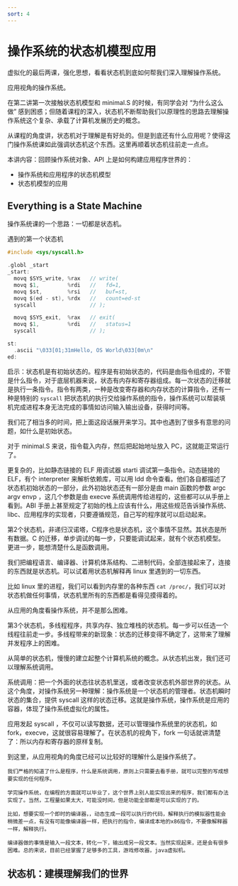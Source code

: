 ```yaml
---
sort: 4
---
```

# 操作系统的状态机模型应用

虚拟化的最后两课，强化思想，看看状态机到底如何帮我们深入理解操作系统。

应用视角的操作系统。

在第二讲第一次接触状态机模型和 minimal.S 的时候，有同学会对 “为什么这么做” 感到困惑；但随着课程的深入，状态机不断帮助我们以原理性的思路去理解操作系统这个复杂、承载了计算机发展历史的概念。

从课程的角度讲，状态机对于理解是有好处的。但是到底还有什么应用呢？使得这门操作系统课如此强调状态机这个东西。这里再顺着状态机往前走一点点。

本讲内容：回顾操作系统对象、API 上是如何构建应用程序世界的：
- 操作系统和应用程序的状态机模型
- 状态机模型的应用

## Everything is a State Machine

操作系统课的一个思路：一切都是状态机。

遇到的第一个状态机

```c
#include <sys/syscall.h>

.globl _start
_start:
  movq $SYS_write, %rax   // write(
  movq $1,         %rdi   //   fd=1,
  movq $st,        %rsi   //   buf=st,
  movq $(ed - st), %rdx   //   count=ed-st
  syscall                 // );

  movq $SYS_exit,  %rax   // exit(
  movq $1,         %rdi   //   status=1
  syscall                 // );

st:
  .ascii "\033[01;31mHello, OS World\033[0m\n"
ed:
```

启示：状态机是有初始状态的。程序是有初始状态的，代码是由指令组成的，不管是什么指令，对于底层机器来说，状态有内存和寄存器组成。每一次状态的迁移就是执行一条指令。指令有两类，一种是改变寄存器和内存状态的计算指令，还有一种是特别的 `syscall` 把状态机的执行交给操作系统的指令，操作系统可以帮装填机完成进程本身无法完成的事情如访问输入输出设备，获得时间等。

我们花了相当多的时间，把上面这段话展开来学习。其中也遇到了很多有意思的问题，如什么是初始状态。

对于 minimal.S 来说，指令载入内存，然后把起始地址放入 PC，这就能正常运行了。

更复杂的，比如静态链接的 ELF 用调试器 starti 调试第一条指令。动态链接的 ELF，有个 interpreter 来解析依赖库，可以用 ldd 命令查看。他们各自都描述了状态机初始状态的一部分，此外初始状态还有一部分是由 main 函数的参数 argc argv envp ，这几个参数是由 execve 系统调用传给进程的，这些都可以从手册上看到。ABI 手册上甚至规定了初始的栈上应该有什么，用这些规范告诉操作系统、libc、应用程序的实现者，只要遵循规范，自己写的程序就可以启动起来。


第2个状态机，非递归汉诺塔，C程序也是状态机，这个事情不显然。其状态是所有数据。C 的迁移，单步调试的每一步，只要能调试起来，就有个状态机模型。更进一步，能想清楚什么是函数调用。

我们把编程语言、编译器、计算机体系结构、二进制代码，全部连接起来了，连接的东西就是状态机。可以试着用状态机解释再 linux 里遇到的一切东西。

比如 linux 里的进程，我们可以看到内存里的各种东西 `cat /proc/`，我们可以对状态机做任何事情，状态机里所有的东西都是看得见摸得着的。

从应用的角度看操作系统，并不是那么困难。

第3个状态机，多线程程序，共享内存、独立堆栈的状态机。每一步可以任选一个线程往前走一步。多线程带来的新现象：状态的迁移变得不确定了，这带来了理解并发程序上的困难。


从简单的状态机，慢慢的建立起整个计算机系统的概念。从状态机出发，我们还可以理解系统调用。

系统调用：把一个外面的状态往状态机里送，或者改变状态机外部世界的状态。从这个角度，对操作系统另一种理解：操作系统是一个状态机的管理者。状态机瞬时状态的集合，提供 syscall 这样的状态迁移。这就是操作系统，操作系统是应用的容器，体现了操作系统虚拟化的属性。

应用发起 syscall ，不仅可以读写数据，还可以管理操作系统里的状态机，如 fork，execve，这就很容易理解了。在状态机的视角下，fork 一句话就讲清楚了：所以内存和寄存器的原样复制。

到这里，从应用视角的角度已经可以比较好的理解什么是操作系统了。

```note
我们严格的知道了什么是程序，什么是系统调用，原则上只需要去看手册，就可以完整的写成想要实现的任何程序。

学完操作系统，在编程的方面就可以毕业了，这个世界上别人能实现出来的程序，我们都有办法实现了。当然，工程量如果太大，可能没时间，但是功能全部都是可以实现的了的。

比如，想要实现一个即时的编译器，，动态生成一段可以执行的代码，解释执行的模拟器性能会稍微差一点，有没有可能像编译器一样，把执行的指令，编译成本地的x86指令，不要像解释器一样，解释执行。

编译器做的事情是输入一段文本，转化一下，输出成另一段文本。当然实现起来，还是会有很多困难。总的来说，目前已经掌握了足够多的工具，游戏修改器，java虚拟机。
```

## 状态机：建模理解我们的世界














